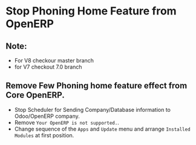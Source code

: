 Stop Phoning Home Feature from OpenERP
======================================

Note:
-----

* For V8 checkour master branch
* for V7 checkout 7.0 branch

Remove Few Phoning home feature effect from Core OpenERP.
---------------------------------------------------------

* Stop Scheduler for Sending Company/Database information to Odoo/OpenERP company.
* Remove ``Your OpenERP is not supported.``.
* Change sequence of the ``Apps`` and ``Update`` menu and arrange ``Installed Modules`` at first position.
